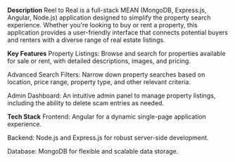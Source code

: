 **Description**
Reel to Real is a full-stack MEAN (MongoDB, Express.js, Angular, Node.js) application designed to simplify the property search experience. Whether you're looking to buy or rent a property, this application provides a user-friendly interface that connects potential buyers and renters with a diverse range of real estate listings.

**Key Features**
Property Listings: Browse and search for properties available for sale or rent, with detailed descriptions, images, and pricing.

Advanced Search Filters: Narrow down property searches based on location, price range, property type, and other relevant criteria.

Admin Dashboard: An intuitive admin panel to manage property listings, including the ability to delete scam entries as needed.

**Tech Stack**
Frontend: Angular for a dynamic single-page application experience.

Backend: Node.js and Express.js for robust server-side development.

Database: MongoDB for flexible and scalable data storage.
